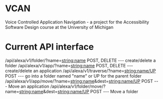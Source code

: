 # VCAN
Voice Controlled Application Navigation - a project for the Accessibility Software Design course at the University of Michigan

# Current API interface
/api/alexa/v1/folder/?name=<string:name> POST, DELETE --- create/delete a folder
/api/alexa/v1/app/?name=<string:name> POST, DELETE --- create/delete an application
/api/alexa/v1/traverse/?name=<string:name/UP> POST --- go into a folder named "name" or UP for the parent folder
/api/alexa/v1/app/move/?name=<string:name>&dest=<string:name/UP> POST --- Move an application
/api/alexa/v1/folder/move/?name=<string:name>&dest=<string:name/UP> POST --- Move a folder
